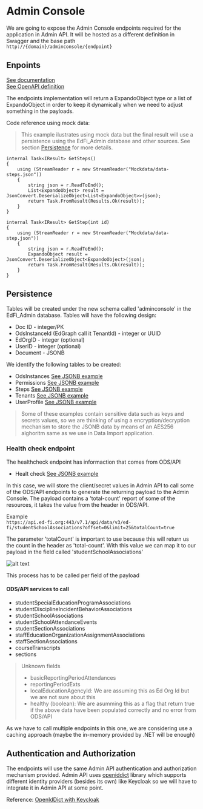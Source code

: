 # Admin Console
We are going to expose the Admin Console endpoints required for the application in Admin API. It will be hosted as a different definition in Swagger and the base path <br>
```http://{domain}/adminconsole/{endpoint}```


## Enpoints
[See documentation](./admin-api-adminconsole-2.3-summary.md) <br>
[See OpenAPI definition](./admin-api-adminconsole-2.3.yaml)

The endpoints implementation will return a ExpandoObject type or a list of ExpandoObject in order to keep it dynamically when we need to adjust something in the payloads.

Code reference using mock data:
> This example ilustrates using mock data but the final result will use a persistence using the EdFi_Admin database and other sources. See section [Persistence](#persistence) for more details.

```
internal Task<IResult> GetSteps()
{
    using (StreamReader r = new StreamReader("Mockdata/data-steps.json"))
    {
        string json = r.ReadToEnd();
        List<ExpandoObject> result = JsonConvert.DeserializeObject<List<ExpandoObject>>(json);
        return Task.FromResult(Results.Ok(result));
    }
}

internal Task<IResult> GetStep(int id)
{
    using (StreamReader r = new StreamReader("Mockdata/data-step.json"))
    {
        string json = r.ReadToEnd();
        ExpandoObject result = JsonConvert.DeserializeObject<ExpandoObject>(json);
        return Task.FromResult(Results.Ok(result));
    }
}
```

## Persistence
Tables will be created under the new schema called 'adminconsole' in the EdFi_Admin database.
Tables will have the following design:

- Doc ID - integer/PK
- OdsInstanceId (EdGraph call it TenantId) - integer or UUID
- EdOrgID - integer (optional)
- UserID - integer (optional)
- Document - JSONB

We identify the following tables to be created:

- OdsInstances [See JSONB example](../../../Application/EdFi.Ods.AdminApi/Mockdata/data-odsinstances.json)
- Permissions [See JSONB example](../../../Application/EdFi.Ods.AdminApi/Mockdata/data-permissions.json)
- Steps [See JSONB example](../../../Application/EdFi.Ods.AdminApi/Mockdata/data-steps.json)
- Tenants [See JSONB example](../../../Application/EdFi.Ods.AdminApi/Mockdata/data-tenants.json)
- UserProfile [See JSONB example](../../../Application/EdFi.Ods.AdminApi/Mockdata/data-userprofile.json)

> Some of these examples contain sensitive data such as keys and secrets values, so we are thinking of using a encryption/decryption mechanism to store the JSONB data by means of an AES256 alghoritm same as we use in Data Import application.

### Health check endpoint
The healthcheck endpoint has informaction that comes from ODS/API

- Healt check [See JSONB example](../../../Application/EdFi.Ods.AdminApi/Mockdata/data-healthcheck.json)

In this case, we will store the client/secret values in Admin API to call some of the ODS/API endpoints to generate the returning payload to the Admin Console. The payload contains a 'total-count' report of some of the resources, it takes the value from the header in ODS/API.

Example <br>
```https://api.ed-fi.org:443/v7.1/api/data/v3/ed-fi/studentSchoolAssociations?offset=0&limit=25&totalCount=true```

The parameter 'totalCount' is important to use because this will return us the count in the header as 'total-count'. With this value we can map it to our payload in the field called 'studentSchoolAssociations' 

![alt text](image.png)


This process has to be called per field of the payload

#### ODS/API services to call

- studentSpecialEducationProgramAssociations
- studentDisciplineIncidentBehaviorAssociations
- studentSchoolAssociations
- studentSchoolAttendanceEvents
- studentSectionAssociations
- staffEducationOrganizationAssignmentAssociations
- staffSectionAssociations
- courseTranscripts
- sections

> Unknown fields
> - basicReportingPeriodAttendances
> - reportingPeriodExts
> - localEducationAgencyId: We are assuming this as Ed Org Id but we are not sure about this
> - healthy (boolean): We are asumming this as a flag that return true if the above data have been populated correctly and no error from ODS/API

As we have to call multiple endpoints in this one, we are considering use a caching approach (maybe the in-memory provided by .NET will be enough) 

## Authentication and Authorization
The endpoints will use the same Admin API authentication and authorization mechanism provided. Admin API uses [openiddict](https://github.com/openiddict/openiddict-core) library which supports different identity providers (besides its own) like Keycloak so we will have to integrate it in Admin API at some point.

Reference: [OpenIdDict with Keycloak](https://damienbod.com/2022/05/02/implement-an-openiddict-identity-provider-using-asp-net-core-identity-with-keycloak-federation/)



